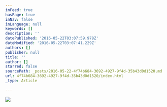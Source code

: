 ```yaml
---
inFeed: true
hasPage: true
inNav: false
inLanguage: null
keywords: []
description: ''
datePublished: '2016-05-22T03:07:59.978Z'
dateModified: '2016-05-22T03:07:41.229Z'
authors: []
publisher: null
title: ''
author: []
starred: false
sourcePath: _posts/2016-05-22-4f74b684-3692-4927-9f4d-35b43d0d1520.md
url: 4f74b684-3692-4927-9f4d-35b43d0d1520/index.html
_type: Article

---
```

![](https://the-grid-user-content.s3-us-west-2.amazonaws.com/ba93bddd-c39d-406c-a91e-a6c30fc81af7.jpg)